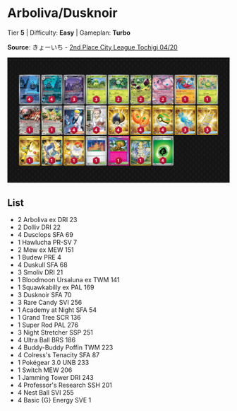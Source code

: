 # Arboliva/Dusknoir

Tier **5** | Difficulty: **Easy** | Gameplan: **Turbo**

**Source**: きょーいち - [2nd Place City League Tochigi 04/20](https://limitlesstcg.com/decks/list/jp/37592)

![decklist](../../!Images/Standard/17SVI-DRI/Arboliva-Dusknoir.png)

## List
* 2 Arboliva ex DRI 23
* 2 Dolliv DRI 22
* 4 Dusclops SFA 69
* 1 Hawlucha PR-SV 7
* 2 Mew ex MEW 151
* 1 Budew PRE 4
* 4 Duskull SFA 68
* 3 Smoliv DRI 21
* 1 Bloodmoon Ursaluna ex TWM 141
* 1 Squawkabilly ex PAL 169
* 3 Dusknoir SFA 70
* 3 Rare Candy SVI 256
* 1 Academy at Night SFA 54
* 1 Grand Tree SCR 136
* 1 Super Rod PAL 276
* 3 Night Stretcher SSP 251
* 4 Ultra Ball BRS 186
* 4 Buddy-Buddy Poffin TWM 223
* 4 Colress's Tenacity SFA 87
* 1 Pokégear 3.0 UNB 233
* 1 Switch MEW 206
* 1 Jamming Tower DRI 243
* 4 Professor's Research SSH 201
* 4 Nest Ball SVI 255
* 4 Basic {G} Energy SVE 1